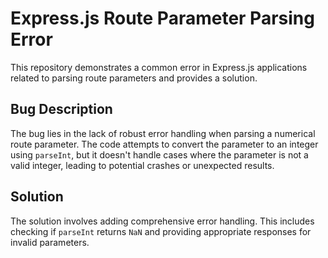 # Express.js Route Parameter Parsing Error

This repository demonstrates a common error in Express.js applications related to parsing route parameters and provides a solution.

## Bug Description
The bug lies in the lack of robust error handling when parsing a numerical route parameter.  The code attempts to convert the parameter to an integer using `parseInt`, but it doesn't handle cases where the parameter is not a valid integer, leading to potential crashes or unexpected results.

## Solution
The solution involves adding comprehensive error handling. This includes checking if `parseInt` returns `NaN` and providing appropriate responses for invalid parameters.